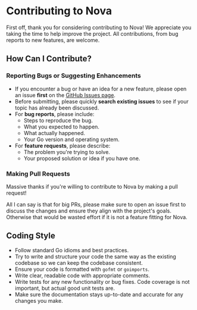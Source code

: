 # Contributing to Nova

First off, thank you for considering contributing to Nova! We appreciate you taking the time to help improve the project. All contributions, from bug reports to new features, are welcome.

## How Can I Contribute?

### Reporting Bugs or Suggesting Enhancements

- If you encounter a bug or have an idea for a new feature, please open an issue **first** on the [GitHub Issues page](https://github.com/xlc-dev/nova/issues).
- Before submitting, please quickly **search existing issues** to see if your topic has already been discussed.
- For **bug reports**, please include:
  - Steps to reproduce the bug.
  - What you expected to happen.
  - What actually happened.
  - Your Go version and operating system.
- For **feature requests**, please describe:
  - The problem you're trying to solve.
  - Your proposed solution or idea if you have one.

### Making Pull Requests

Massive thanks if you're willing to contribute to Nova by making a pull request!

All I can say is that for big PRs, please make sure to open an issue first to discuss the changes and ensure they align with the project's goals. Otherwise that would be wasted effort if it is not a feature fitting for Nova.

## Coding Style

- Follow standard Go idioms and best practices.
- Try to write and structure your code the same way as the existing codebase so we can keep the codebase consistent.
- Ensure your code is formatted with `gofmt` or `goimports`.
- Write clear, readable code with appropriate comments.
- Write tests for any new functionality or bug fixes. Code coverage is not important, but actual good unit tests are.
- Make sure the documentation stays up-to-date and accurate for any changes you make.
